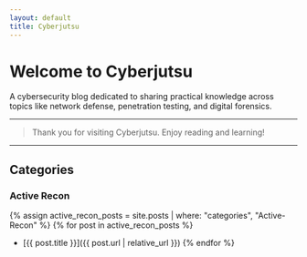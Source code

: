 ```yaml
---
layout: default
title: Cyberjutsu
---
```


# Welcome to Cyberjutsu

A cybersecurity blog dedicated to sharing practical knowledge across topics like network defense, penetration testing, and digital forensics.

---

> Thank you for visiting Cyberjutsu. Enjoy reading and learning!

---

## Categories

### Active Recon
{% assign active_recon_posts = site.posts | where: "categories", "Active-Recon" %}
{% for post in active_recon_posts %}
- [{{ post.title }}]({{ post.url | relative_url }})
{% endfor %}
